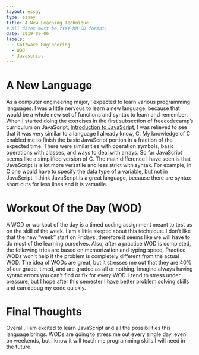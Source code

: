 ```yaml
---
layout: essay
type: essay
title: A New Learning Technique
# All dates must be YYYY-MM-DD format!
date: 2019-09-06
labels:
  - Software Engineering
  - WOD
  - Javascript
---
```

# A New Language
  As a computer engineering major, I expected to learn various programming languages. I was a little nervous to learn a new language, because that would be a whole new set of functions and syntax to learn and remember. When I started doing the exercises in the first subsection of freecodecamp’s curriculum on JavaScript, [Introduction to JavaScript]( https://learn.freecodecamp.org/javascript-algorithms-and-data-structures/basic-javascript), I was relieved to see that it was very similar to a language I already know, C. 
  My knowledge of C enabled me to finish the basic JavaScript portion in a fraction of the expected time. There were similarities with operation symbols, basic operations with classes, and ways to deal with arrays. So far JavaScript seems like a simplified version of C. The main difference I have seen is that JavaScript is a lot more versatile and less strict with syntax. For example, in C one would have to specify the data type of a variable, but not in JavaScript. I think JavaScript is a great language, because there are syntax short cuts for less lines and it is versatile.
  
# Workout Of the Day (WOD)
  A WOD or workout of the day is a timed coding assignment meant to test us on the skill of the week. I am a little skeptic about this technique. I don’t like that the new “week” start on Fridays, therefore it seems like we will have to do most of the learning ourselves. Also, after a practice WOD is completed, the following tries are based on memorization and typing speed. Practice WODs won't help if the problem is completely different from the actual WOD.
  The idea of WODs are great, but it stresses me out that they are 40% of our grade, timed, and are graded as all or nothing.  Imagine always having syntax errors you can't find or fix for every WOD. I tend to stress under pressure, but I hope after this semester I have better problem solving skills and can debug my code quickly.

# Final Thoughts 
  Overall, I am excited to learn JavaScript and all the possibilities this language brings. WODs are going to stress me out every single day, even on weekends, but I know it will teach me programming skills I will need in the future.
